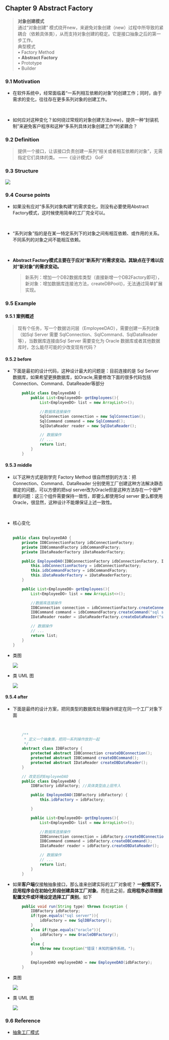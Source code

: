 ## Chapter 9 Abstract Factory
> **对象创建模式**  
> 通过“对象创建” 模式绕开new，来避免对象创建（new）过程中所导致的紧耦合（依赖具体类），从而支持对象创建的稳定。它是接口抽象之后的第一步工作。  
> 典型模式    
> • Factory Method  
> • **Abstract Factory**  
> • Prototype  
> • Builder  


### 9.1 Motivation
* 在软件系统中，经常面临着“一系列相互依赖的对象”的创建工作；同时，由于需求的变化，往往存在更多系列对象的创建工作。

    <br>

* 如何应对这种变化？如何绕过常规的对象创建方法(new)，提供一种“封装机制”来避免客户程序和这种“多系列具体对象创建工作”的紧耦合？


### 9.2 Definition
> 提供一个接口，让该接口负责创建一系列“相关或者相互依赖的对象”，无需指定它们具体的类。 ——《设计模式》 GoF


### 9.3 Structure

![](img/structure.png)  

### 9.4 Course points

* 如果没有应对“多系列对象构建”的需求变化，则没有必要使用Abstract Factory模式，这时候使用简单的工厂完全可以。

<br>

* “系列对象”指的是在某一特定系列下的对象之间有相互依赖、或作用的关系。不同系列的对象之间不能相互依赖。

<br>  

* **Abstract Factory模式主要在于应对“新系列”的需求变动。其缺点在于难以应对“新对象”的需求变动。**
  > 新系列：增加一个DB2数据库类型（直接新增一个DB2Factory即可），新对象：增加数据库连接池方法，createDBPool()，无法通过简单扩展实现。


### 9.5 Example
#### 9.5.1 案例概述
> 现有个任务，写一个数据访问层（EmployeeDAO），需要创建一系列对象（如Sql Server 需要 SqlConnection、SqlCommand、SqlDataReader等），当数据库连接由Sql Server 需要变化为 Oracle 数据库或者其他数据库时，怎么能尽可能的少改变现有代码？   

#### 9.5.2 before
* 下面是最初的设计代码，这种设计最大的问题是：目前连接的是 Sql Server 数据库，如果希望更换数据库，如Oracle,需要修改下面的很多代码包括 Connection、Command、DataReader等部分  


    ```java
        public class EmployeeDAO {
            public List<EmployeeDO> getEmployees(){
                List<EmployeeDO> list = new ArrayList<>();

                //数据库连接操作
                SqlConnection connection = new SqlConnection();
                SqlCommand command = new SqlCommand();
                SqlDataReader reader = new SqlDataReader();

                // 数据操作
                // ...
                return list;
            }
        }
    ```
#### 9.5.3 middle
* 以下这种方式是刚学完 Factory Method 很自然想到的方法：把 Connection、Command、DataReader 分别使用工厂创建这种方法解决静态绑定的问题，可以方便的把sql server改为Oracle但是这种方法存在一个很严重的问题：这三个组件需要保持一致性，即要么都使用Sql server 要么都使用 Oracle，很显然，这种设计不能爆保证上述一致性。    

    <br>

* 核心变化   
     <br>

    ```java
    public class EmployeeDAO {
        private IDBConnectionFactory idbConnectionFactory;
        private IDBCommandFactory idbCommandFactory;
        private IDataReaderFactory iDataReaderFactory;

        public EmployeeDAO(IDBConnectionFactory idbConnectionFactory, IDBCommandFactory idbCommandFactory, IDataReaderFactory iDataReaderFactory) {
            this.idbConnectionFactory = idbConnectionFactory;
            this.idbCommandFactory = idbCommandFactory;
            this.iDataReaderFactory = iDataReaderFactory;
        }

        public List<EmployeeDO> getEmployees(){
            List<EmployeeDO> list = new ArrayList<>();

            //数据库连接操作
            IDBConnection connection = idbConnectionFactory.createConnection("sql server");
            IDBCommand command = idbCommandFactory.createCommand("sql server");
            IDataReader reader = iDataReaderFactory.createDataReader("sql server");

            // 数据操作
            // ...
            return list;
        }
    }
    ```

* 类图  

    ![](img/middle_class.png)    

* 类 UML 图

    ![](img/middle_uml.png)

#### 9.5.4 after 
* 下面是最终的设计方案，把同类型的数据库处理操作绑定在同一个工厂对象下面    

    <br>  

    ```java
        /**
         * 定义一个抽象类，把同一系列操作放到一起
         */
        abstract class IDBFactory {
            protected abstract IDBConnection createDBConnection();
            protected abstract IDBCommand createDBCommand();
            protected abstract IDataReader createDBDataReader();
        }

        // 改变后的EmployeeDAO
        public class EmployeeDAO {
            IDBFactory idbFactory; //具体类型由上层传入

            public EmployeeDAO(IDBFactory idbFactory) {
                this.idbFactory = idbFactory;

            }

            public List<EmployeeDO> getEmployees(){
                List<EmployeeDO> list = new ArrayList<>();

                //数据库连接操作
                IDBConnection connection = idbFactory.createDBConnection();
                IDBCommand command = idbFactory.createDBCommand();
                IDataReader reader = idbFactory.createDBDataReader();

                // 数据操作
                // ...
                return list;
            }
        }
    ```  

* 如果**客户端**仅接触抽象接口，那么谁来创建实际的工厂对象呢？ **一般情况下， 应用程序会在初始化阶段创建具体工厂对象**。而在此之前，**应用程序必须根据配置文件或环境设定选择工厂类别**。如下  


    ```java
        public void run(String type) throws Exception {
            IDBFactory idbFactory;
            if(type.equals("sql server")){
                idbFactory = new SqlDBFactory();
            }
            else if(type.equals("oracle")){
                idbFactory = new OracleDBFactory();
            }
            else {
                throw new Exception("错误！未知的操作系统。");
            }

            EmployeeDAO employeeDAO = new EmployeeDAO(idbFactory);
        }
    ```
* 类图

    ![](img/after_class.png)  

* 类 UML 图  

    ![](img/after_uml.png)

### 9.6 Reference  
* [抽象工厂模式](https://refactoringguru.cn/design-patterns/abstract-factory)